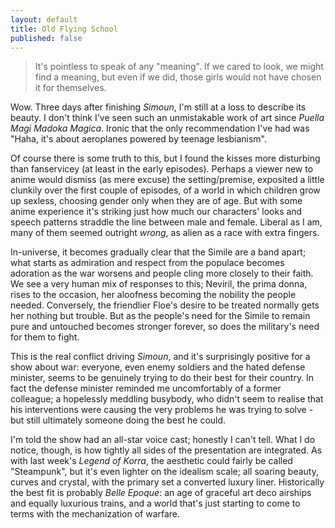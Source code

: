 ```yaml
---
layout: default
title: Old Flying School
published: false
---
```


> It's pointless to speak of any "meaning". If we cared to look, we might find a meaning, but even if we did, those girls would not have chosen it for themselves.

Wow. Three days after finishing *Simoun*, I'm still at a loss to describe its beauty. I don't think I've seen such an unmistakable work of art since *Puella Magi Madoka Magica*. Ironic that the only recommendation I've had was "Haha, it's about aeroplanes powered by teenage lesbianism".

Of course there is some truth to this, but I found the kisses more disturbing than fanservicey (at least in the early episodes). Perhaps a viewer new to anime would dismiss (as mere excuse) the setting/premise, exposited a little clunkily over the first couple of episodes, of a world in which children grow up sexless, choosing gender only when they are of age. But with some anime experience it's striking just how much our characters' looks and speech patterns straddle the line between male and female. Liberal as I am, many of them seemed outright *wrong*, as alien as a race with extra fingers.

In-universe, it becomes gradually clear that the Simile are a band apart; what starts as admiration and respect from the populace becomes adoration as the war worsens and people cling more closely to their faith. We see a very human mix of responses to this; Neviril, the prima donna, rises to the occasion, her aloofness becoming the nobility the people needed. Conversely, the friendlier Floe's desire to be treated normally gets her nothing but trouble. But as the people's need for the Simile to remain pure and untouched becomes stronger forever, so does the military's need for them to fight.

This is the real conflict driving *Simoun*, and it's surprisingly positive for a show about war: everyone, even enemy soldiers and the hated defense minister, seems to be genuinely trying to do their best for their country. In fact the defense minister reminded me uncomfortably of a former colleague; a hopelessly meddling busybody, who didn't seem to realise that his interventions were causing the very problems he was trying to solve - but still ultimately someone doing the best he could.

I'm told the show had an all-star voice cast; honestly I can't tell. What I do notice, though, is how tightly all sides of the presentation are integrated. As with last week's *Legend of Korra*, the aesthetic could fairly be called "Steampunk", but it's even lighter on the idealism scale; all soaring beauty, curves and crystal, with the primary set a converted luxury liner. Historically the best fit is probably *Belle Epoque*: an age of graceful art deco airships and equally luxurious trains, and a world that's just starting to come to terms with the mechanization of warfare.